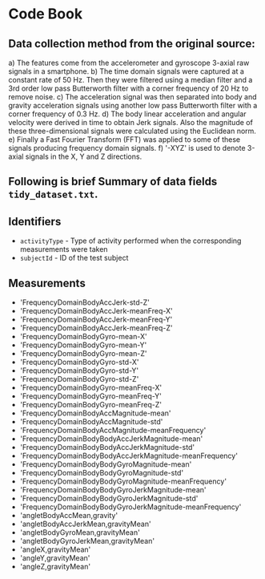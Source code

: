 # Code Book

## Data collection method from the original source: 

a) The features come from the accelerometer and gyroscope 3-axial raw signals in a smartphone.
b) The time domain signals were captured at a constant rate of 50 Hz. Then they were filtered using a median filter and a 3rd order low pass Butterworth filter with a corner frequency of 20 Hz to remove noise. 
c) The acceleration signal was then separated into body and gravity acceleration signals using another low pass Butterworth filter with a corner frequency of 0.3 Hz. 
d) The body linear acceleration and angular velocity were derived in time to obtain Jerk signals. Also the magnitude of these three-dimensional signals were calculated using the Euclidean norm. 
e) Finally a Fast Fourier Transform (FFT) was applied to some of these signals producing frequency domain signals. 
f) '-XYZ' is used to denote 3-axial signals in the X, Y and Z directions.

## Following is brief Summary of data fields `tidy_dataset.txt`.

## Identifiers

* `activityType` - Type of activity performed when the corresponding measurements were taken
* `subjectId` -    ID of the test subject

## Measurements

* 'FrequencyDomainBodyAccJerk-std-Z'
* 'FrequencyDomainBodyAccJerk-meanFreq-X'
* 'FrequencyDomainBodyAccJerk-meanFreq-Y'
* 'FrequencyDomainBodyAccJerk-meanFreq-Z'
* 'FrequencyDomainBodyGyro-mean-X'
* 'FrequencyDomainBodyGyro-mean-Y'
* 'FrequencyDomainBodyGyro-mean-Z'
* 'FrequencyDomainBodyGyro-std-X'
* 'FrequencyDomainBodyGyro-std-Y'
* 'FrequencyDomainBodyGyro-std-Z'
* 'FrequencyDomainBodyGyro-meanFreq-X'
* 'FrequencyDomainBodyGyro-meanFreq-Y'
* 'FrequencyDomainBodyGyro-meanFreq-Z'
* 'FrequencyDomainBodyAccMagnitude-mean'
* 'FrequencyDomainBodyAccMagnitude-std'
* 'FrequencyDomainBodyAccMagnitude-meanFrequency'
* 'FrequencyDomainBodyBodyAccJerkMagnitude-mean'
* 'FrequencyDomainBodyBodyAccJerkMagnitude-std'
* 'FrequencyDomainBodyBodyAccJerkMagnitude-meanFrequency'
* 'FrequencyDomainBodyBodyGyroMagnitude-mean'
* 'FrequencyDomainBodyBodyGyroMagnitude-std'
* 'FrequencyDomainBodyBodyGyroMagnitude-meanFrequency'
* 'FrequencyDomainBodyBodyGyroJerkMagnitude-mean'
* 'FrequencyDomainBodyBodyGyroJerkMagnitude-std'
* 'FrequencyDomainBodyBodyGyroJerkMagnitude-meanFrequency'
* 'angletBodyAccMean,gravity'
* 'angletBodyAccJerkMean,gravityMean'
* 'angletBodyGyroMean,gravityMean'
* 'angletBodyGyroJerkMean,gravityMean'
* 'angleX,gravityMean'
* 'angleY,gravityMean'
* 'angleZ,gravityMean'
